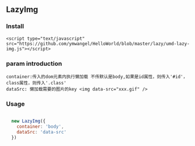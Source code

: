 ## LazyImg

### Install

```
<script type="text/javascript" src="https://github.com/ymwangel/HelloWorld/blob/master/lazy/umd-lazy-img.js"></script>
```

### param introduction

```
container:传入的dom元素内执行懒加载 不传默认是body,如果是id属性，则传入'#id'，class属性，则传入'.class'
dataSrc: 懒加载需要的图片的key <img data-src="xxx.gif" />

```


### Usage

```javascript

  new LazyImg({
    container: 'body',
    dataSrc: 'data-src'
  })
  
```
